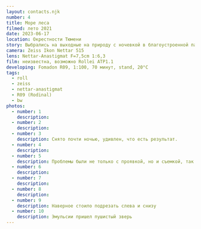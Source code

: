 ```yaml
---
layout: contacts.njk
number: 4
title: Море леса
filmed: лето 2021
date: 2023-06-17
location: Окрестности Тюмени
story: Выбрались на выходные на природу с ночевкой в благоустроенной палатке, виды на озеро Ипкуль, рядом и одноименное село. Нижнетавдинский район, Тюменская область. Мобильный интернет не работал почти никак, так что отрыв от привычной суеты был полный, хоть и недолгий. Пленка была успешно забыта в фотоаппарате на 2 года, а так же забыто ее название. Пришлось экспериментировать со стоячей долгой проявкой в слабо-концентрированном проявителе. Из еще коcяков это то, что с непривычки несколько раз ее уронил во время зарядки, сама пленка очень сильно скучивалась, что доставляло неудобства и при сканировании. В итоге на сканах куча артефактов.
camera: Zeiss Ikon Nettar 515
lens: Nettar-Anastigmat F=7,5cm 1:6,3
film: неизвестна, возможно Rollei ATP1.1
developing: Fomadon R09, 1:100, 70 минут, stand, 20°C
tags:
  - roll
  - zeiss
  - nettar-anastigmat
  - R09 (Rodinal)
  - bw
photos:
  - number: 1
    description:
  - number: 2
    description:
  - number: 3
    description: Снято почти ночью, удивлен, что есть результат.
  - number: 4
    description:
  - number: 5
    description: Проблемы были не только с проявкой, но и съемкой, так как очень редко достаю этот фотоаппарат. На этом кадре - тройная экспозиция
  - number: 6
    description:
  - number: 7
    description:
  - number: 8
    description:
  - number: 9
    description: Наверное стоило подрезать слева и снизу
  - number: 10
    description: Эмульсии пришел пушистый зверь
---
```

